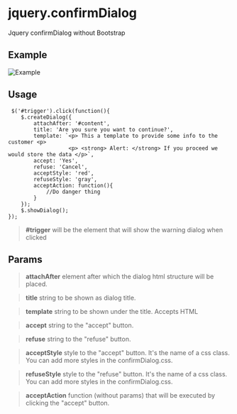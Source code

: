 # jquery.confirmDialog
Jquery confirmDialog without Bootstrap

## Example
![Example](https://i.gyazo.com/55265fec5a154308982fa30f0c2f4b02.png)

## Usage

```
 $('#trigger').click(function(){
	$.createDialog({
		attachAfter: '#content',
		title: 'Are you sure you want to continue?',
        template: `<p> This a template to provide some info to the customer <p>
                   <p> <strong> Alert: </strong> If you proceed we would store the data </p>`,
		accept: 'Yes',
		refuse: 'Cancel',
		acceptStyle: 'red',
		refuseStyle: 'gray',
		acceptAction: function(){
			//Do danger thing
		}
	});
	$.showDialog();
});
```

> **#trigger** will be the element that will show the warning dialog when clicked


## Params

> **attachAfter** element after which the dialog html structure will be placed.

> **title** string to be shown as dialog title.

> **template** string to be shown under the title. Accepts HTML

> **accept** string to the "accept" button.

> **refuse** string to the "refuse" button.

> **acceptStyle** style to the "accept" button. It's the name of a css class. You can add more styles in the confirmDialog.css.

> **refuseStyle** style to the "refuse" button. It's the name of a css class. You can add more styles in the confirmDialog.css.

> **acceptAction** function (without params) that will be executed by clicking the "accept" button.
